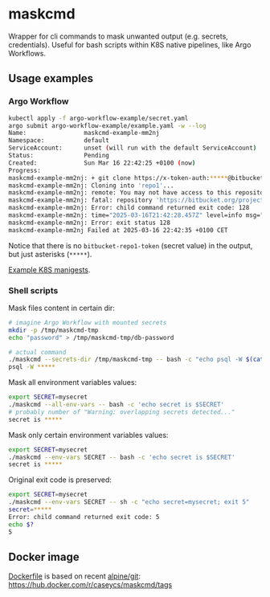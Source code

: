 # maskcmd

Wrapper for cli commands to mask unwanted output (e.g. secrets, credentials).
Useful for bash scripts within K8S native pipelines, like Argo Workflows.

## Usage examples

### Argo Workflow 

```bash
kubectl apply -f argo-workflow-example/secret.yaml
argo submit argo-workflow-example/example.yaml -w --log
Name:                maskcmd-example-mm2nj
Namespace:           default
ServiceAccount:      unset (will run with the default ServiceAccount)
Status:              Pending
Created:             Sun Mar 16 22:42:25 +0100 (now)
Progress:
maskcmd-example-mm2nj: + git clone https://x-token-auth:*****@bitbucket.org/project1/repo1.git
maskcmd-example-mm2nj: Cloning into 'repo1'...
maskcmd-example-mm2nj: remote: You may not have access to this repository or it no longer exists in this workspace. If you think this repository exists and you have access, make sure you are authenticated.
maskcmd-example-mm2nj: fatal: repository 'https://bitbucket.org/project1/repo1.git/' not found
maskcmd-example-mm2nj: Error: child command returned exit code: 128
maskcmd-example-mm2nj: time="2025-03-16T21:42:28.457Z" level=info msg="sub-process exited" argo=true error="<nil>"
maskcmd-example-mm2nj: Error: exit status 128
maskcmd-example-mm2nj Failed at 2025-03-16 22:42:35 +0100 CET
```

Notice that there is no `bitbucket-repo1-token` (secret value) in the output, but just asterisks (`*****`).

[Example K8S manigests](/argo-workflow-example).

### Shell scripts

Mask files content in certain dir:

```bash
# imagine Argo Workflow with mounted secrets
mkdir -p /tmp/maskcmd-tmp
echo "password" > /tmp/maskcmd-tmp/db-password

# actual command
./maskcmd --secrets-dir /tmp/maskcmd-tmp -- bash -c "echo psql -W $(cat /tmp/maskcmd-tmp/db-password)"
psql -W *****
```

Mask all environment variables values:

```bash
export SECRET=mysecret
./maskcmd --all-env-vars -- bash -c 'echo secret is $SECRET'
# probably number of "Warning: overlapping secrets detected..."
secret is *****
```

Mask only certain environment variables values: 

```bash
export SECRET=mysecret
./maskcmd --env-vars SECRET -- bash -c 'echo secret is $SECRET'
secret is *****
```

Original exit code is preserved:

```bash
export SECRET=mysecret
./maskcmd --env-vars SECRET -- sh -c "echo secret=mysecret; exit 5"
secret=*****
Error: child command returned exit code: 5
echo $?
5
```

## Docker image

[Dockerfile](/Dockerfile) is based on recent [alpine/git](https://hub.docker.com/r/alpine/git): https://hub.docker.com/r/caseycs/maskcmd/tags
